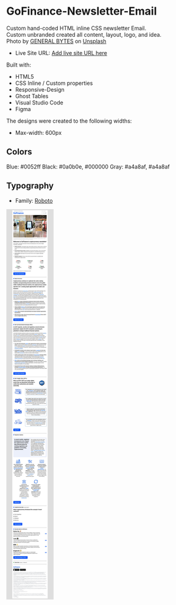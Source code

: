 # GoFinance-Newsletter-Email
Custom hand-coded HTML inline CSS newsletter Email.<br>
Custom unbranded created all content, layout, logo, and idea.<br> 
Photo by <a href="https://unsplash.com/de/@generalbytes?utm_content=creditCopyText&utm_medium=referral&utm_source=unsplash">GENERAL BYTES</a> on <a href="https://unsplash.com/de/fotos/ein-display-in-einem-geschaft-mit-einem-bitcoin-automaten-davor-n0TeMHrPJ38?utm_content=creditCopyText&utm_medium=referral&utm_source=unsplash">Unsplash</a>

- Live Site URL: [Add live site URL here](https://ryoshi1001.github.io/GoFinance-Newsletter-Email/)

Built with:
- HTML5 
- CSS Inline / Custom properties
- Responsive-Design
- Ghost Tables
- Visual Studio Code
- Figma
  
The designs were created to the following widths:
- Max-width: 600px
  
## Colors
Blue: #0052ff
Black: #0a0b0e, #000000
Gray: #a4a8af, #a4a8af

## Typography
- Family: [Roboto]([https://fonts.google.com/specimen/Be+Vietnam+Pro](https://fonts.google.com/specimen/Roboto))

![](email-preview.jpeg)
